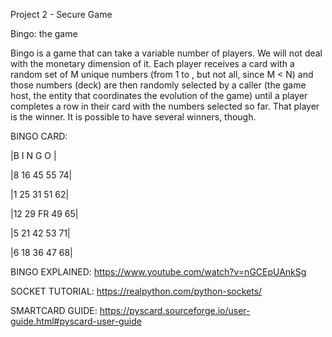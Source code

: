 Project 2 - Secure Game

Bingo: the game

Bingo is a game that can take a variable number of players. We will not deal with the monetary dimension of it. Each player receives a card with a random set of M unique numbers (from 1 to , but not all, since M < N) and those numbers (deck) are then randomly selected by a caller (the game host, the entity that coordinates the evolution of the game) until a player completes a row in their card with the numbers selected so far. That player is the winner. It is possible to have several winners, though.


BINGO CARD:

|B   I   N   G   O |

|8   16  45  55  74|

|1   25  31  51  62|

|12  29  FR  49  65|

|5   21  42  53  71|

|6   18  36  47  68|



BINGO EXPLAINED:
https://www.youtube.com/watch?v=nGCEpUAnkSg

SOCKET TUTORIAL:
https://realpython.com/python-sockets/
 
SMARTCARD GUIDE:
https://pyscard.sourceforge.io/user-guide.html#pyscard-user-guide


